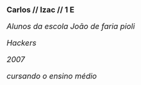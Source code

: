 <b>Carlos // Izac // 1 E</b>


<i>Alunos da escola João de faria pioli</i>


<i>Hackers <!DOCTYPE html>
<html>
<style>
body {
  font-size: 20px;
}
</style>
<body> </i>


<i>2007</i>


<i>cursando o ensino médio</i>
